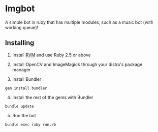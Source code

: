 # Imgbot

A simple bot in ruby that has multiple modules, such as a music bot (with working queue)!

## Installing

1. Install [RVM](https://rvm.io/rvm/install)  and use Ruby 2.5 or above

2. Install OpenCV and ImageMagick through your distro's package manager

3. Install Bundler

```
gem install bundler
```

4. Install the rest of the gems with Bundler

```
bundle update
```

5. Run the bot

```
bundle exec ruby run.rb
```